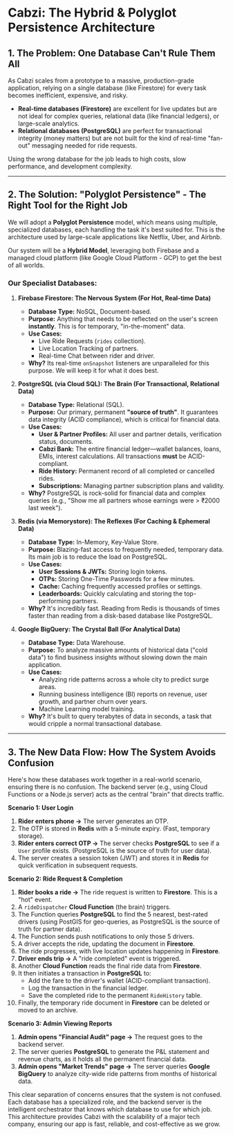 # Cabzi: The Hybrid & Polyglot Persistence Architecture

## 1. The Problem: One Database Can't Rule Them All

As Cabzi scales from a prototype to a massive, production-grade application, relying on a single database (like Firestore) for every task becomes inefficient, expensive, and risky.

*   **Real-time databases (Firestore)** are excellent for live updates but are not ideal for complex queries, relational data (like financial ledgers), or large-scale analytics.
*   **Relational databases (PostgreSQL)** are perfect for transactional integrity (money matters) but are not built for the kind of real-time "fan-out" messaging needed for ride requests.

Using the wrong database for the job leads to high costs, slow performance, and development complexity.

---

## 2. The Solution: "Polyglot Persistence" - The Right Tool for the Right Job

We will adopt a **Polyglot Persistence** model, which means using multiple, specialized databases, each handling the task it's best suited for. This is the architecture used by large-scale applications like Netflix, Uber, and Airbnb.

Our system will be a **Hybrid Model**, leveraging both Firebase and a managed cloud platform (like Google Cloud Platform - GCP) to get the best of all worlds.

### Our Specialist Databases:

1.  **Firebase Firestore: The Nervous System (For Hot, Real-time Data)**
    *   **Database Type:** NoSQL, Document-based.
    *   **Purpose:** Anything that needs to be reflected on the user's screen **instantly**. This is for temporary, "in-the-moment" data.
    *   **Use Cases:**
        *   Live Ride Requests (`rides` collection).
        *   Live Location Tracking of partners.
        *   Real-time Chat between rider and driver.
    *   **Why?** Its real-time `onSnapshot` listeners are unparalleled for this purpose. We will keep it for what it does best.

2.  **PostgreSQL (via Cloud SQL): The Brain (For Transactional, Relational Data)**
    *   **Database Type:** Relational (SQL).
    *   **Purpose:** Our primary, permanent **"source of truth"**. It guarantees data integrity (ACID compliance), which is critical for financial data.
    *   **Use Cases:**
        *   **User & Partner Profiles:** All user and partner details, verification status, documents.
        *   **Cabzi Bank:** The entire financial ledger—wallet balances, loans, EMIs, interest calculations. All transactions **must** be ACID-compliant.
        *   **Ride History:** Permanent record of all completed or cancelled rides.
        *   **Subscriptions:** Managing partner subscription plans and validity.
    *   **Why?** PostgreSQL is rock-solid for financial data and complex queries (e.g., "Show me all partners whose earnings were > ₹2000 last week").

3.  **Redis (via Memorystore): The Reflexes (For Caching & Ephemeral Data)**
    *   **Database Type:** In-Memory, Key-Value Store.
    *   **Purpose:** Blazing-fast access to frequently needed, temporary data. Its main job is to reduce the load on PostgreSQL.
    *   **Use Cases:**
        *   **User Sessions & JWTs:** Storing login tokens.
        *   **OTPs:** Storing One-Time Passwords for a few minutes.
        *   **Cache:** Caching frequently accessed profiles or settings.
        *   **Leaderboards:** Quickly calculating and storing the top-performing partners.
    *   **Why?** It's incredibly fast. Reading from Redis is thousands of times faster than reading from a disk-based database like PostgreSQL.

4.  **Google BigQuery: The Crystal Ball (For Analytical Data)**
    *   **Database Type:** Data Warehouse.
    *   **Purpose:** To analyze massive amounts of historical data ("cold data") to find business insights without slowing down the main application.
    *   **Use Cases:**
        *   Analyzing ride patterns across a whole city to predict surge areas.
        *   Running business intelligence (BI) reports on revenue, user growth, and partner churn over years.
        *   Machine Learning model training.
    *   **Why?** It's built to query terabytes of data in seconds, a task that would cripple a normal transactional database.

---

## 3. The New Data Flow: How The System Avoids Confusion

Here's how these databases work together in a real-world scenario, ensuring there is no confusion. The backend server (e.g., using Cloud Functions or a Node.js server) acts as the central "brain" that directs traffic.

**Scenario 1: User Login**
1.  **Rider enters phone ->** The server generates an OTP.
2.  The OTP is stored in **Redis** with a 5-minute expiry. (Fast, temporary storage).
3.  **Rider enters correct OTP ->** The server checks **PostgreSQL** to see if a `User` profile exists. (PostgreSQL is the source of truth for user data).
4.  The server creates a session token (JWT) and stores it in **Redis** for quick verification in subsequent requests.

**Scenario 2: Ride Request & Completion**
1.  **Rider books a ride ->** The ride request is written to **Firestore**. This is a "hot" event.
2.  A `rideDispatcher` **Cloud Function** (the brain) triggers.
3.  The Function queries **PostgreSQL** to find the 5 nearest, best-rated drivers (using PostGIS for geo-queries, as PostgreSQL is the source of truth for partner data).
4.  The Function sends push notifications to only those 5 drivers.
5.  A driver accepts the ride, updating the document in **Firestore**.
6.  The ride progresses, with live location updates happening in **Firestore**.
7.  **Driver ends trip ->** A "ride completed" event is triggered.
8.  Another **Cloud Function** reads the final ride data from **Firestore**.
9.  It then initiates a transaction in **PostgreSQL** to:
    *   Add the fare to the driver's wallet (ACID-compliant transaction).
    *   Log the transaction in the financial ledger.
    *   Save the completed ride to the permanent `RideHistory` table.
10. Finally, the temporary ride document in **Firestore** can be deleted or moved to an archive.

**Scenario 3: Admin Viewing Reports**
1.  **Admin opens "Financial Audit" page ->** The request goes to the backend server.
2.  The server queries **PostgreSQL** to generate the P&L statement and revenue charts, as it holds all the permanent financial data.
3.  **Admin opens "Market Trends" page ->** The server queries **Google BigQuery** to analyze city-wide ride patterns from months of historical data.

This clear separation of concerns ensures that the system is not confused. Each database has a specialized role, and the backend server is the intelligent orchestrator that knows which database to use for which job. This architecture provides Cabzi with the scalability of a major tech company, ensuring our app is fast, reliable, and cost-effective as we grow.
